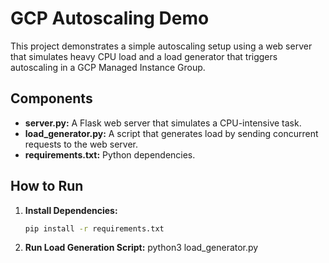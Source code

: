 # GCP Autoscaling Demo

This project demonstrates a simple autoscaling setup using a web server that simulates heavy CPU load and a load generator that triggers autoscaling in a GCP Managed Instance Group.

## Components

- **server.py:** A Flask web server that simulates a CPU-intensive task.
- **load_generator.py:** A script that generates load by sending concurrent requests to the web server.
- **requirements.txt:** Python dependencies.

## How to Run

1. **Install Dependencies:**

   ```bash
   pip install -r requirements.txt

2. **Run Load Generation Script:**
 python3 load_generator.py
